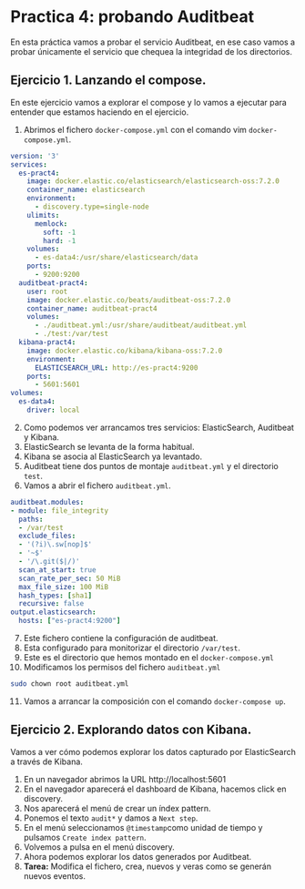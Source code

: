 # Practica 4: probando Auditbeat

En esta práctica vamos a probar el servicio Auditbeat, en ese caso vamos a probar únicamente el servicio que chequea la integridad de los directorios.

## Ejercicio 1. Lanzando el compose.

En este ejercicio vamos a explorar el compose y lo vamos a ejecutar para entender que estamos haciendo en el ejercicio.

1. Abrimos el fichero `docker-compose.yml` con el comando vim `docker-compose.yml`.

```yaml
version: '3'
services:
  es-pract4:
    image: docker.elastic.co/elasticsearch/elasticsearch-oss:7.2.0
    container_name: elasticsearch
    environment:
      - discovery.type=single-node
    ulimits:
      memlock:
        soft: -1
        hard: -1
    volumes:
      - es-data4:/usr/share/elasticsearch/data
    ports:
      - 9200:9200
  auditbeat-pract4:
    user: root
    image: docker.elastic.co/beats/auditbeat-oss:7.2.0
    container_name: auditbeat-pract4
    volumes:
      - ./auditbeat.yml:/usr/share/auditbeat/auditbeat.yml
      - ./test:/var/test
  kibana-pract4:
    image: docker.elastic.co/kibana/kibana-oss:7.2.0
    environment:
      ELASTICSEARCH_URL: http://es-pract4:9200
    ports:
      - 5601:5601
volumes:
  es-data4:
    driver: local
```

2. Como podemos ver arrancamos tres servicios: ElasticSearch, Auditbeat y Kibana.
3. ElasticSearch se levanta de la forma habitual.
4. Kibana se asocia al ElasticSearch ya levantado.
5. Auditbeat tiene dos puntos de montaje `auditbeat.yml` y el directorio `test`.
6. Vamos a abrir el fichero `auditbeat.yml`.

```yaml
auditbeat.modules:
- module: file_integrity
  paths:
  - /var/test
  exclude_files:
  - '(?i)\.sw[nop]$'
  - '~$'
  - '/\.git($|/)'
  scan_at_start: true
  scan_rate_per_sec: 50 MiB
  max_file_size: 100 MiB
  hash_types: [sha1]
  recursive: false
output.elasticsearch:
  hosts: ["es-pract4:9200"]
```

7. Este fichero contiene la configuración de auditbeat.
8. Esta configurado para monitorizar el directorio `/var/test`.
9. Este es el directorio que hemos montado en el `docker-compose.yml`
10. Modificamos los permisos del fichero `auditbeat.yml`

```bash
sudo chown root auditbeat.yml
```

11. Vamos a arrancar la composición con el comando `docker-compose up`.

## Ejercicio 2. Explorando datos con Kibana.

Vamos a ver cómo podemos explorar los datos capturado por ElasticSearch a través de Kibana.

1. En un navegador abrimos la URL http://localhost:5601
2. En el navegador aparecerá el dashboard de Kibana, hacemos click en discovery.
3. Nos aparecerá el menú de crear un índex pattern.
4. Ponemos el texto `audit*` y damos a `Next step`.
5. En el menú seleccionamos `@timestamp`como unidad de tiempo y pulsamos `Create index pattern`.
6. Volvemos a pulsa en el menú discovery.
7. Ahora podemos explorar los datos generados por Auditbeat.
8. **Tarea:** Modifica el fichero, crea, nuevos y veras como se generán nuevos eventos.
